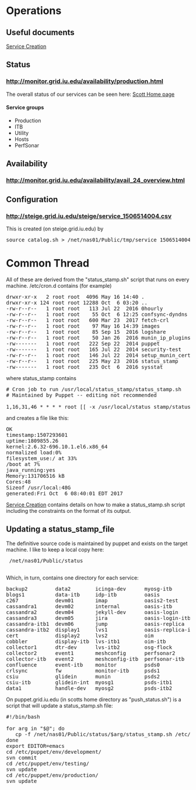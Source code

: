 # Operations
## Useful documents
[Service Creation](https://github.com/opensciencegrid/operations/blob/master/docs/create_a_service.md)

## Status
### http://monitor.grid.iu.edu/availability/production.html
The overall status of our services can be seen here: [Scott Home page](http://steige.grid.iu.edu/steige/textw.html)
#### Service groups
   * Production
   * ITB
   * Utility
   * Hosts
   * PerfSonar

## Availability
### http://monitor.grid.iu.edu/availability/avail_24_overview.html

## Configuration 
### http://steige.grid.iu.edu/steige/service_1506514004.csv
This is created (on steige.grid.iu.edu) by
<pre>
source catalog.sh > /net/nas01/Public/tmp/service_1506514004.csv
</pre>

# Common Thread
All of these are derived from the "status_stamp.sh" script that runs on every machine. /etc/cron.d contains (for example)
<pre>
drwxr-xr-x   2 root root  4096 May 16 14:40 .
drwxr-xr-x 124 root root 12288 Oct  6 03:20 ..
-rw-r--r--   1 root root   113 Jul 22  2016 0hourly
-rw-r--r--   1 root root    55 Oct  6 12:25 confsync-dyndns
-rw-r--r--   1 root root   600 Mar 23  2017 fetch-crl
-rw-r--r--   1 root root    97 May 16 14:39 images
-rw-r--r--   1 root root    85 Sep 15  2016 logshare
-rw-r--r--   1 root root    50 Jan 26  2016 munin_ip_plugins
-rw-------   1 root root   222 Sep 22  2014 puppet
-rw-------   1 root root   165 Jul 22  2014 security-test
-rw-r--r--   1 root root   146 Jul 22  2014 setup_munin_cert_age
-rw-r--r--   1 root root   225 May 23  2016 status_stamp
-rw-------   1 root root   235 Oct  6  2016 sysstat
</pre>
where status_stamp contains
<pre>
# Cron job to run /usr/local/status_stamp/status_stamp.sh
# Maintained by Puppet -- editing not recommended

1,16,31,46 * * * * root [[ -x /usr/local/status_stamp/status_stamp.sh ]] && /usr/local/status_stamp/status_stamp.sh
</pre>
and creates a file like this:
<pre>
OK
timestamp:1507293601
uptime:1809855.26
kernel:2.6.32-696.10.1.el6.x86_64
normalized load:0%
filesystem_use:/ at 33%
/boot at 7%
java_running:yes
Memory:131706516 kB
Cores:48
Sizeof /usr/local:48G
generated:Fri Oct  6 08:40:01 EDT 2017
</pre>
[Service Creation](https://github.com/opensciencegrid/operations/blob/master/docs/create_a_service.md) contains details
on how to make a status_stamp.sh script including the constraints on the format of its output.

## Updating a status_stamp_file
The definitive source code is maintained by puppet and exists on the target machine. I like to keep a local copy
here:
<pre>
 /net/nas01/Public/status
 </pre>
 Which, in turn, contains one directory for each service:
 <pre>
backup2         data2        icinga-dev      myosg-itb          psvm01          swamp-ticket      vm08
blogs1          data-itb     idp-itb         oasis              puppet          swamp-ticket-dev  vm09
c267            devm01       imap            oasis2-test        puppet-test     syslog            vm10
cassandra1      devm02       internal        oasis-itb          redirector1     ticket1           voms
cassandra2      devm04       jekyll-dev      oasis-login        redirector2     ticket2           voms-itb
cassandra3      devm05       jira            oasis-login-itb    repo1           ticket-itb        vpn
cassandra-itb1  devm06       jump            oasis-replica      repo2           twiki             web1
cassandra-itb2  display1     lvs1            oasis-replica-itb  repo-itb        twiki-itb         web2
cert            display2     lvs2            oim                rsv             tx1               web-itb
cobbler         display-itb  lvs-itb1        oim-itb            rsv1            tx2               wn1
collector1      dtr-dev      lvs-itb2        osg-flock          rsv2-client     tx-itb1           wn2
collector2      event1       meshconfig      perfsonar2         rsv-client-itb  vm01              wn3
collector-itb   event2       meshconfig-itb  perfsonar-itb      rsv-itb         vm02              xd-login
confluence      event-itb    monitor         psds0              rsvprocess1     vm03              yum-internal-6
crlsync         fw           monitor-itb     psds1              rsvprocess2     vm04              yum-internal-c6
csiu            glidein      munin           psds2              rsvprocess-itb  vm05              yum-internal-c7
csiu-itb        glidein-int  myosg1          psds-itb1          swamp1          vm06
data1           handle-dev   myosg2          psds-itb2          swamp2          vm07
</pre>
On puppet.grid.iu.edu (in scotts home directory as "push_status.sh") is a script that will update a status_stamp.sh file:
<pre>
#!/bin/bash

for arg in "$@"; do
   cp -f /net/nas01/Public/status/$arg/status_stamp.sh /etc/puppet/env/development/modules/status_stamp/files/$arg
done
export EDITOR=emacs
cd /etc/puppet/env/development/
svn commit
cd /etc/puppet/env/testing/
svn update
cd /etc/puppet/env/production/
svn update
</pre>

